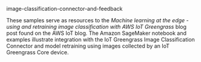image-classification-connector-and-feedback

These samples serve as resources to the *Machine learning at the edge - using and retraining image classification with AWS IoT Greengrass* blog post found on the AWS IoT blog. The Amazon SageMaker notebook and examples illustrate integration with the IoT Greengrass Image Classification Connector and model retraining using images collected by an IoT Greengrass Core device.
